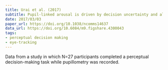 ```yaml
---
title: Urai et al. (2017)
subtitle: Pupil-linked arousal is driven by decision uncertainty and alters serial choice bias
date: 2017/03/03
paper_url: https://doi.org/10.1038/ncomms14637
data_url: https://doi.org/10.6084/m9.figshare.4300043
tags:
- perceptual decision making
- eye-tracking
---
```


Data from a study in which N=27 participants completed a perceptual decision-making task while pupillometry was recorded.
